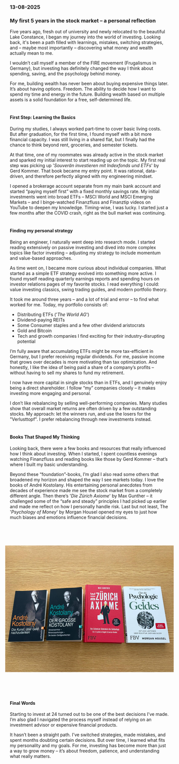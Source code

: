 ### 13-08-2025 
### **My first 5 years in the stock market – a personal reflection**

Five years ago, fresh out of university and newly relocated to the beautiful Lake Constance, I began my journey into the world of investing. Looking back, it's been a path filled with learnings, mistakes, switching strategies, and – maybe most importantly – discovering what money and wealth actually mean to me.

I wouldn’t call myself a member of the FIRE movement (Frugalismus in Germany), but investing has definitely changed the way I think about spending, saving, and the psychology behind money.

For me, building wealth has never been about buying expensive things later. It’s about having options. Freedom. The ability to decide how I want to spend my time and energy in the future.
Building wealth based on multiple assets is a solid foundation for a free, self-determined life.  
#  

#### **First Step: Learning the Basics**

During my studies, I always worked part-time to cover basic living costs. But after graduation, for the first time, I found myself with a bit more financial capacity. I was still living in a shared flat, but I finally had the chance to think beyond rent, groceries, and semester tickets.

At that time, one of my roommates was already active in the stock market and sparked my initial interest to start reading up on the topic. My first real step was picking up '*Souverän investieren mit Indexfonds und ETFs*' by Gerd Kommer. That book became my entry point. It was rational, data-driven, and therefore perfectly aligned with my engineering mindset.

I opened a brokerage account separate from my main bank account and started “paying myself first” with a fixed monthly savings rate. My initial investments went into broad ETFs – MSCI World and MSCI Emerging Markets – and I binge-watched Finanzfluss and Finanztip videos on YouTube to deepen my knowledge. Timing-wise, I was lucky. I started just a few months after the COVID crash, right as the bull market was continuing.  
#  

#### **Finding my personal strategy**

Being an engineer, I naturally went deep into research mode. I started reading extensively on passive investing and dived into more complex topics like factor investing – adjusting my strategy to include momentum and value-based approaches.

As time went on, I became more curious about individual companies. What started as a simple ETF strategy evolved into something more active. I found myself reading quarterly earnings reports and spending hours on investor relations pages of my favorite stocks. I read everything I could: value investing classics, swing trading guides, and modern portfolio theory.

It took me around three years – and a lot of trial and error – to find what worked for me. Today, my portfolio consists of:

- Distributing ETFs ('*The World AG*')
- Dividend-paying REITs
- Some Consumer staples and a few other dividend aristocrats
- Gold and Bitcoin
- Tech and growth companies I find exciting for their industry-disrupting potential

I’m fully aware that accumulating ETFs might be more tax-efficient in Germany, but I prefer receiving regular dividends. For me, passive income that grows over decades is more motivating than tax optimization. And honestly, I like the idea of being paid a share of a company’s profits – without having to sell my shares to fund my retirement.

I now have more capital in single stocks than in ETFs, and I genuinely enjoy being a direct shareholder. I follow “my” companies closely – it makes investing more engaging and personal.

I don’t like rebalancing by selling well-performing companies. Many studies show that overall market returns are often driven by a few outstanding stocks. My approach: let the winners run, and use the losers for the "Verlusttopf". I prefer rebalancing through new investments instead.  
#  

#### **Books That Shaped My Thinking**

Looking back, there were a few books and resources that really influenced how I think about investing.
When I started, I spent countless evenings watching Finanzfluss and reading books like those by Gerd Kommer – that’s where I built my basic understanding.

Beyond these “foundation”-books, I’m glad I also read some others that broadened my horizon and shaped the way I see markets today. I love the books of André Kostolany. His entertaining personal anecdotes from decades of experience made me see the stock market from a completely different angle. Then there’s '*Die Zürich Axiome*' by Max Gunther – it challenged some of the “safe and steady” principles I had picked up earlier and made me reflect on how I personally handle risk. Last but not least, The '*Psychology of Money*' by Morgan Housel opened my eyes to just how much biases and emotions influence financial decisions.

<center><img src="/assets/blog/img/favorite-books-investing.jpeg" alt="drawing" width="400" style="transform:rotate(-90deg)"/></center>  

#### **Final Words**

Starting to invest at 24 turned out to be one of the best decisions I’ve made. I’m also glad I navigated the process myself instead of relying on an investment advisor or expensive financial products.

It hasn’t been a straight path. I’ve switched strategies, made mistakes, and spent months doubting certain decisions. But over time, I learned what fits my personality and my goals. For me, investing has become more than just a way to grow money – it’s about freedom, patience, and understanding what really matters.